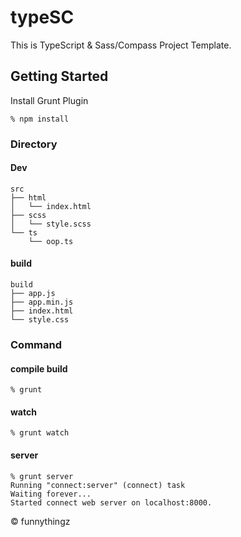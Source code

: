 typeSC
=====

This is TypeScript & Sass/Compass Project Template.

## Getting Started

Install Grunt Plugin

```shell
% npm install
```

### Directory

#### Dev

```shell
src
├── html
│   └── index.html
├── scss
│   └── style.scss
└── ts
    └── oop.ts
```

#### build

```shell
build
├── app.js
├── app.min.js
├── index.html
└── style.css
```

### Command

#### compile build

```shell
% grunt
```

#### watch

```shell
% grunt watch
```

#### server
```shell
% grunt server
Running "connect:server" (connect) task
Waiting forever...
Started connect web server on localhost:8000.
```

&copy; funnythingz
